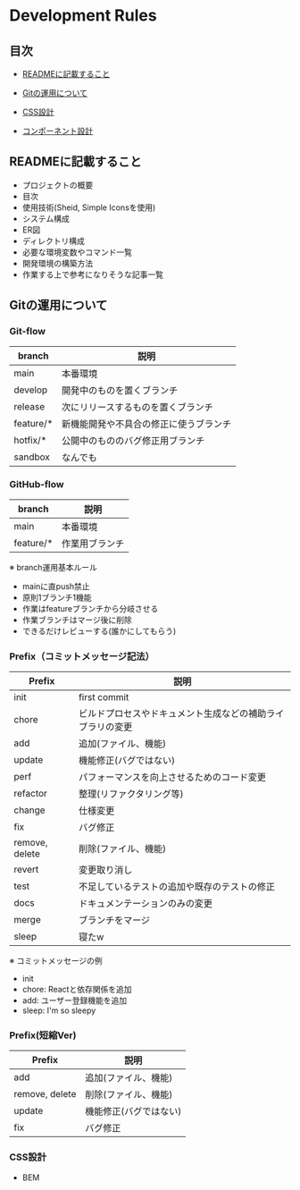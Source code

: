 <h1>Development Rules</h1>

<h2>目次</h2>

- [READMEに記載すること](#readme)
- [Gitの運用について](#git-operation)
- [CSS設計](#css-design)

- [コンポーネント設計]()

<h2 id="readme">READMEに記載すること</h2>

- プロジェクトの概要
- 目次
- 使用技術(Sheid, Simple Iconsを使用)
- システム構成
- ER図
- ディレクトリ構成
- 必要な環境変数やコマンド一覧
- 開発環境の構築方法
- 作業する上で参考になりそうな記事一覧

<h2 id="git-operation">Gitの運用について</h2>

<h3>Git-flow</h3>

| branch | 説明 |
| --- | --- |
| main | 本番環境 | 
| develop | 開発中のものを置くブランチ |
| release | 次にリリースするものを置くブランチ |
| feature/* | 新機能開発や不具合の修正に使うブランチ |
| hotfix/* | 公開中のもののバグ修正用ブランチ |
| sandbox | なんでも |

<h3>GitHub-flow</h3>

| branch | 説明 |
| --- | --- |
| main | 本番環境 | 
| feature/* | 作業用ブランチ |

※ branch運用基本ルール
- mainに直push禁止
- 原則1ブランチ1機能
- 作業はfeatureブランチから分岐させる
- 作業ブランチはマージ後に削除
- できるだけレビューする(誰かにしてもらう)

<h3>Prefix（コミットメッセージ記法）</h3>

| Prefix | 説明 |
| --- | --- |
| init | first commit |
| chore | ビルドプロセスやドキュメント生成などの補助ライブラリの変更 |
| add | 追加(ファイル、機能) |
| update | 機能修正(バグではない) |
| perf | パフォーマンスを向上させるためのコード変更 |
| refactor | 整理(リファクタリング等) |
| change | 仕様変更 |
| fix | バグ修正 |
| remove, delete | 削除(ファイル、機能) |
| revert | 変更取り消し |
| test | 不足しているテストの追加や既存のテストの修正 |
| docs | ドキュメンテーションのみの変更 |
| merge | ブランチをマージ |
| sleep | 寝たw |

※ コミットメッセージの例
- init
- chore: Reactと依存関係を追加
- add: ユーザー登録機能を追加
- sleep: I'm so sleepy

<h3>Prefix(短縮Ver)</h3>

| Prefix | 説明 |
| --- | --- |
| add | 追加(ファイル、機能) |
| remove, delete | 削除(ファイル、機能) |
| update | 機能修正(バグではない) |
| fix | バグ修正 |

<h3 id="css-design">CSS設計</h3>

- BEM
